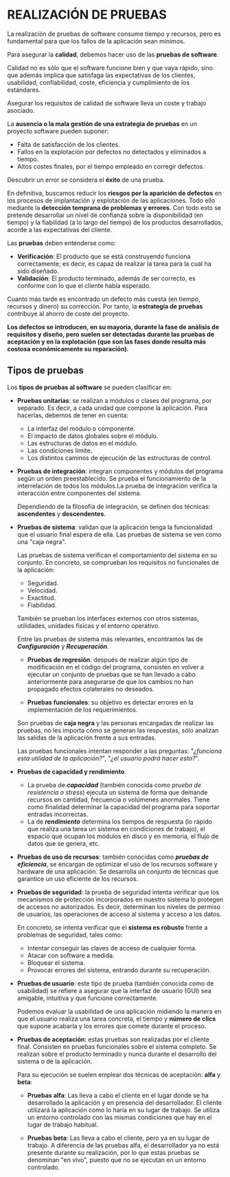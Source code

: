 # REALIZACIÓN DE PRUEBAS
La realización de pruebas de software consume tiempo y recursos, pero es fundamental para que los fallos de la aplicación sean mínimos.

Para asegurar la **calidad**, debemos hacer uso de las **pruebas de software**.

Calidad no es sólo que el software funcione bien y que vaya rápido, sino que además implica que satisfaga las expectativas de los clientes, usabilidad, confiabilidad, coste, eficiencia y cumplimiento de los estándares.

Asegurar los requisitos de calidad de software lleva un coste y trabajo asociado.

La **ausencia o la mala gestión de una estrategia de pruebas** en un proyecto software pueden suponer:

- Falta de satisfacción de los clientes.
- Fallos en la explotación por defectos no detectados y eliminados a tiempo.
- Altos costes finales, por el tiempo empleado en corregir defectos.

Descubrir un error se considera el **éxito** de una prueba.

En definitiva, buscamos reducir los **riesgos por la aparición de defectos** en los procesos de implantación y explotación de las aplicaciones. Todo ello mediante la **detección temprana de problemas y errores**. Con todo esto se pretende desarrollar un nivel de confianza sobre la disponibilidad (en tiempo) y la fiabilidad (a lo largo del tiempo) de los productos desarrollados, acorde a las expectativas del cliente.

Las **pruebas** deben entenderse como:

- **Verificación**: El producto que se está construyendo funciona correctamente; es decir, es capaz de realizar la tarea para la cual ha sido diseñado.
- **Validación**: El producto terminado, además de ser correcto, es conforme con lo que el cliente había esperado.

Cuanto más tarde es encontrado un defecto más cuesta (en tiempo, recursos y dinero) su corrección. Por tanto, la **estrategia de pruebas** contribuye al ahorro de coste del proyecto.

**Los defectos se introducen, en su mayoría, durante la fase de análisis de requisitos y diseño, pero suelen ser detectadas durante las pruebas de aceptación y en la explotación (que son las fases donde resulta más costosa económicamente su reparación)**.

## Tipos de pruebas

Los **tipos de pruebas al software** se pueden clasificar en:

- **Pruebas unitarias**: se realizan a módulos o clases del programa, por separado. Es decir, a cada unidad que compone la aplicación. Para hacerlas, debemos de tener en cuenta:

    - La interfaz del módulo o componente.
    - El impacto de datos globales sobre el módulo.
    - Las estructuras de datos en el módulo.
    - Las condiciones límite.
    - Los distintos caminos de ejecución de las estructuras de control.

- **Pruebas de integración**: integran componentes y módulos del programa según un orden preestablecido. Se prueba el funcionamiento de la interrelación de todos los módulos.La prueba de integración verifica la interacción entre componentes del sistema.

  Dependiendo de la filosofía de integración, se definen dos técnicas: **ascendentes** y **descendentes**.

- **Pruebas de sistema**: validan que la aplicación tenga la funcionalidad que el usuario final espera de ella. Las pruebas de sistema se ven como una "caja negra".

  Las pruebas de sistema verifican el comportamiento del sistema en su conjunto. En concreto, se comprueban los requisitos no funcionales de la aplicación:

    - Seguridad.
    - Velocidad.
    - Exactitud.
    - Fiabilidad.

  También se prueban los interfaces externos con otros sistemas, utilidades, unidades físicas y el entorno operativo.

  Entre las pruebas de sistema más relevantes, encontramos las de ***Configuración*** y ***Recuperación***.

  - **Pruebas de regresión**: después de realizar algún tipo de modificación en el código del programa, consisten en volver a ejecutar un conjunto de pruebas que se han llevado a cabo anteriormente para asegurarse de que los cambios no han propagado efectos colaterales no deseados.

  - **Pruebas funcionales**: su objetivo es detectar errores en la implementación de los requerimientos. 

  Son pruebas de **caja negra** y las personas encargadas de realizar las pruebas, no les importa cómo se generan las respuestas, sólo analizan las salidas de la aplicación frente a sus entradas.

  Las pruebas funcionales intentan responder a las preguntas: "*¿funciona esta utilidad de la aplicación?*", "*¿el usuario podrá hacer esto?*".


- **Pruebas de capacidad y rendimiento**. 
  - La prueba de ***capacidad*** (también conocida como *prueba de resistencia o stress*) ejecuta un sistema de forma que demande recursos en cantidad, frecuencia o volúmenes anormales. Tiene como finalidad determinar la capacidad del programa para soportar entradas incorrectas. 
  - La de ***rendimiento*** determina los tiempos de respuesta (lo rápido que realiza una tarea un sistema en condiciones de trabajo), el espacio que ocupan los módulos en disco y en memoria, el flujo de datos que se genera, etc.

- **Pruebas de uso de recursos**: también conocidas como ***pruebas de eficiencia***, se encargan de optimizar el uso de los recursos software y hardware de una aplicación. Se desarrolla un conjunto de técnicas que garantice un uso eficiente de los recursos.

- **Pruebas de seguridad**: la prueba de seguridad intenta verificar que los mecanismos de protección incorporados en nuestro sistema lo protegen de accesos no autorizados. Es decir, determinan los niveles de permiso de usuarios, las operaciones de acceso al sistema y acceso a los datos.

  En concreto, se intenta verificar que el **sistema es robusto** frente a problemas de seguridad, tales como:

  - Intentar conseguir las claves de acceso de cualquier forma.
  - Atacar con software a medida.
  - Bloquear el sistema.
  - Provocar errores del sistema, entrando durante su recuperación.

- **Pruebas de usuario**: este tipo de prueba (también conocida como de usabilidad) se refiere a asegurar que la interfaz de usuario (GUI) sea amigable, intuitiva y que funcione correctamente.

  Podemos evaluar la usabilidad de una aplicación midiendo la manera en que el usuario realiza una tarea concreta, el tiempo y **número de clics** que supone acabarla y los errores que comete durante el proceso.


- **Pruebas de aceptación**: estas pruebas son realizadas por el cliente final. Consisten en pruebas funcionales sobre el sistema completo. Se realizan sobre el producto terminado y nunca durante el desarrollo del sistema o de la aplicación.

  Para su ejecución se suelen emplear dos técnicas de aceptación: **alfa** y **beta**:

  - **Pruebas alfa**: Las lleva a cabo el cliente en el lugar donde se ha desarrollado la aplicación y en presencia del desarrollador. El cliente utilizará la aplicación como lo haría en su lugar de trabajo. Se utiliza un entorno controlado con las mismas condiciones que hay en el lugar de trabajo habitual. 

  - **Pruebas beta**: Las lleva a cabo el cliente, pero ya en su lugar de trabajo. A diferencia de las pruebas alfa, el desarrollador ya no está presente durante su realización, por lo que estas pruebas se denominan "en vivo", puesto que no se ejecutan en un entorno controlado. 